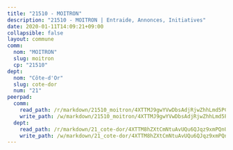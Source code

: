 ```yaml
---
title: "21510 - MOITRON"
description: "21510 - MOITRON | Entraide, Annonces, Initiatives"
date: 2020-01-11T14:09:21+09:00
collapsible: false
layout: commune
comm:
  nom: "MOITRON"
  slug: moitron
  cp: "21510"
dept:
  nom: "Côte-d'Or"
  slug: cote-dor
  num: "21"
peerpad:
  comm:
    read_path: /r/markdown/21510_moitron/4XTTMJ9gwYVwDbsAdjRjwZhhLmd5PC1VbeZfn2drM1qAq9ggK
    write_path: /w/markdown/21510_moitron/4XTTMJ9gwYVwDbsAdjRjwZhhLmd5PC1VbeZfn2drM1qAq9ggK-K3TgU55XcH9tM3SuT38D3sSoRRJ31k7a1GVTYJaCmwos7ZAmTNAax1bC6QPE2jM8NAB95Qj7i16Ttx6PKFEm8pqPzzY3qFGijZB3ABGTY3aBpsu8ZA6xrb5dNfXHr9fYFvLRXZZu
  dept:
    read_path: /r/markdown/21_cote-dor/4XTTM8hZXtCmNtuAvUQu6QJqz9xmPQnUgNuMDYNfAgpgTJEnv
    write_path: /w/markdown/21_cote-dor/4XTTM8hZXtCmNtuAvUQu6QJqz9xmPQnUgNuMDYNfAgpgTJEnv-K3TgUAeCfvU7btKCTnFt82Ar1hy6SVpjko5mtz5cmP6TWwJrRZUwDdCuA26r5DKH7yPX8rEwihi6Q8mZanjKHPbdYhxDxUKDawWsAN5pqFheHA2F1nfLoQoMhZE5LiQfmbksDW42
---
```


